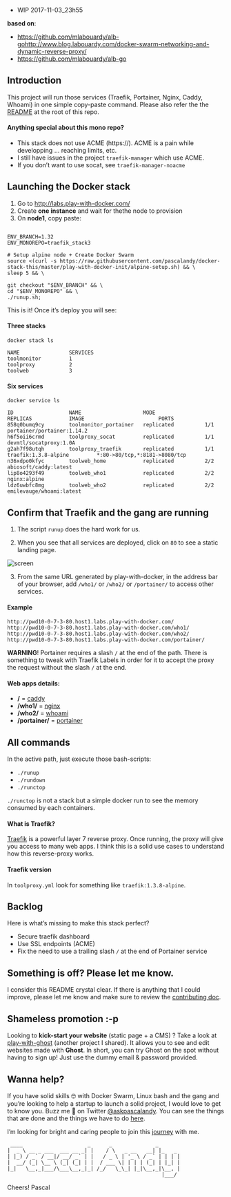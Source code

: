 - WIP 2017-11-03_23h55

**based on**:
- https://github.com/mlabouardy/alb-gohttp://www.blog.labouardy.com/docker-swarm-networking-and-dynamic-reverse-proxy/
- https://github.com/mlabouardy/alb-go


## Introduction
This project will run those services (Traefik, Portainer, Nginx, Caddy, Whoami) in one simple copy-paste command. Please also refer the the [README](https://github.com/pascalandy/docker-stack-this/blob/master/README.md) at the root of this repo.

#### Anything special about this mono repo?
- This stack does not use ACME (https://). ACME is a pain while developping … reaching limits, etc.
- I still have issues in the project `traefik-manager` which use ACME.
- If you don’t want to use socat, see `traefik-manager-noacme`

## Launching the Docker stack
1. Go to http://labs.play-with-docker.com/ 
2. Create **one instance** and wait for thethe node to provision
3. On **node1**, copy paste:

```

ENV_BRANCH=1.32
ENV_MONOREPO=traefik_stack3

# Setup alpine node + Create Docker Swarm
source <(curl -s https://raw.githubusercontent.com/pascalandy/docker-stack-this/master/play-with-docker-init/alpine-setup.sh) && \
sleep 5 && \

git checkout "$ENV_BRANCH" && \
cd "$ENV_MONOREPO" && \
./runup.sh;

```

This is it! Once it’s deploy you will see: 

#### Three stacks

```
docker stack ls

NAME                SERVICES
toolmonitor         1
toolproxy           2
toolweb             3
```

#### Six services

```
docker service ls

ID                  NAME                    MODE                REPLICAS            IMAGE                        PORTS
858q0bumq9cy        toolmonitor_portainer   replicated          1/1                 portainer/portainer:1.14.2
h6f5oii6crmd        toolproxy_socat         replicated          1/1                 devmtl/socatproxy:1.0A
g2ah7f98utqh        toolproxy_traefik       replicated          1/1                 traefik:1.3.8-alpine         *:80->80/tcp,*:8181->8080/tcp
n36xdpo0kfyc        toolweb_home            replicated          2/2                 abiosoft/caddy:latest
lip8o4293f49        toolweb_who1            replicated          2/2                 nginx:alpine
ldz6uwbfc8mg        toolweb_who2            replicated          2/2                 emilevauge/whoami:latest
```

## Confirm that Traefik and the gang are running
1. The script `runup` does the hard work for us.

2. When you see that all services are deployed, click on `80` to see a static landing page.

![screen](https://user-images.githubusercontent.com/6694151/31318199-57e7e88a-ac1c-11e7-86a4-61a6172ac7be.png)

3. From the same URL generated by play-with-docker, in the address bar of your browser, add `/who1/` or `/who2/` or `/portainer/` to access other services.

#### Example
```
http://pwd10-0-7-3-80.host1.labs.play-with-docker.com/
http://pwd10-0-7-3-80.host1.labs.play-with-docker.com/who1/
http://pwd10-0-7-3-80.host1.labs.play-with-docker.com/who2/
http://pwd10-0-7-3-80.host1.labs.play-with-docker.com/portainer/
```

**WARNING**! Portainer requires a slash `/` at the end of the path. There is something to tweak with Traefik Labels in order for it to accept the proxy the request without the slash `/` at the end.

#### Web apps details:
- **/** = [caddy](https://hub.docker.com/r/abiosoft/caddy/)
- **/who1/** = [nginx](https://hub.docker.com/_/nginx/)
- **/who2/** = [whoami](https://hub.docker.com/r/emilevauge/whoami/)
- **/portainer/** = [portainer](https://hub.docker.com/r/portainer/portainer//)

## All commands
In the active path, just execute those bash-scripts:

- `./runup`
- `./rundown`
- `./runctop`

`./runctop` is not a stack but a simple docker run to see the memory consumed by each containers.

#### What is Traefik?
[Traefik](https://docs.traefik.io/configuration/backends/docker/) is a powerful layer 7 reverse proxy. Once running, the proxy will give you access to many web apps. I think this is a solid use cases to understand how this reverse-proxy works.

#### Traefik version 
In `toolproxy.yml` look for something like `traefik:1.3.8-alpine`.

## Backlog

Here is what’s missing to make this stack perfect?
 
- Secure traefik dashboard
- Use SSL endpoints (ACME)
- Fix the need to use a trailing slash `/` at the end of Portainer service

## Something is off? Please let me know.
I consider this README crystal clear. If there is anything that I could improve, please let me know and make sure to review the [contributing doc](../CONTRIBUTING.md).

## Shameless promotion :-p
Looking to **kick-start your website** (static page + a CMS) ? Take a look at [play-with-ghost](http://play-with-ghost.com/) (another project I shared). It allows you to see and edit websites made with **Ghost**. In short, you can try Ghost on the spot without having to sign up! Just use the dummy email & password provided.

## Wanna help?
If you have solid skills 🤓 with Docker Swarm, Linux bash and the gang and you’re looking to help a startup to launch a solid project, I would love to get to know you. Buzz me 👋 on Twitter [@askpascalandy](https://twitter.com/askpascalandy). You can see the things that are done and the things we have to do [here](http://firepress.org/blog/technical-challenges-we-are-facing-now/).

I’m looking for bright and caring people to join this [journey](http://firepress.org/blog/tag/from-the-heart/) with me.

```
 ____                     _      _              _
|  _ \ __ _ ___  ___ __ _| |    / \   _ __   __| |_   _
| |_) / _` / __|/ __/ _` | |   / _ \ | '_ \ / _` | | | |
|  __/ (_| \__ \ (_| (_| | |  / ___ \| | | | (_| | |_| |
|_|   \__,_|___/\___\__,_|_| /_/   \_\_| |_|\__,_|\__, |
                                                  |___/
```

Cheers!
Pascal